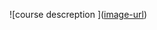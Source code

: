 ![course descreption ]([image-url](https://github.com/YoucefBm94/ulearning_app_bloc_provider/blob/e193a718ed641ff0858e0e442a40b5709b6039a4/photo_2024-09-23_10-33-33%20(2).jpg
))

